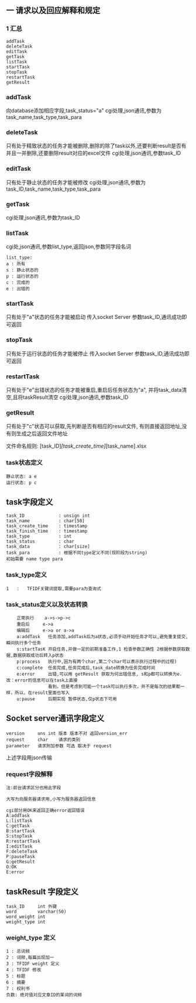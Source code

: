 ## 一 请求以及回应解释和规定

### 1 汇总
	
	addTask
	deleteTask
	editTask
	getTask
	listTask
	startTask
	stopTask
	restartTask
	getResult

### addTask

向database添加相应字段,task_status="a"
cgi处理,json通讯,参数为task_name,task_type,task_para

### deleteTask

只有处于精致状态的任务才能被删除,删除的除了task以外,还要判断result是否有并且一并删除,还要删除result对应的excel文件
cgi处理,json通讯,参数task_ID

### editTask

只有处于静止状态的任务才能被修改
cgi处理,json通讯,参数为task_ID,task_name,task_type,task_para

### getTask

cgi处理,json通讯,参数为task_ID

### listTask

cgi处,json通讯,参数list_type,返回json,参数同字段名词

	list_type:
	a : 所有
	s : 静止状态的
	p :	运行状态的
	c : 完成的
	e : 出错的

### startTask

只有处于"a"状态的任务才能被启动
传入socket Server 参数task_ID,通讯成功即可返回

### stopTask

只有处于运行状态的任务才能被停止
传入socket Server 参数task_ID,通讯成功即可返回

### restartTask

只有处于"e"出错状态的任务才能被重启,重启后任务状态为"a",
并将task_data清空,且将taskResult清空
cgi处理,json通讯,参数task_ID

### getResult

只有处于"c"状态可以获取,先判断是否有相应的result文件,
有则直接返回地址,没有则生成之后返回文件地址

文件命名规则:
	[task_ID]_[task_create_time]_[task_name].xlsx

### task状态定义

	静止状态: a e
	运行状态: p c

## task字段定义

	task_ID				: unsign int
	task_name			: char[50]
	task_create_time	: timestamp
	task_finish_time	: timestamp
	task_type			: int
	task_status			: char
	task_data			: char[size]
	task_para			: 根据不同type定义不同(现阶段为string)
	初始需要 name type para

### task_type定义

	1	:	TFIDF关键词提取,需要para为查询式

### task_status定义以及状态转换

		正常执行	a->s->p->c
		重启后		e->a
		编辑后		e->a or a->a
		a:addTask	任务添加,addTask后为a状态,必须手动开始任务才可以,避免重复提交,瞬间执行多个任务
		s:startTasK	开启任务,并做一定的前期准备工作,1 检查参数正确性 2根据参数获取数据,数据获取成功后转入p状态
		p:process	执行中,因为有两个char,第二个char可以表示执行过程中的过程)
		c:complete	任务完成,任务完成后,task_date转换为任务完成时间
		e:error		出错,可以用 getResult 获取为何出错信息, s和p都可以转换为e.改：error的信息可以在task上直接
					看到，但是考虑到可能一个task可以执行多次，并不是每次的结果都一样，所以，在result里面也写入
		u:pause		后期实现 暂停状态,仅p状态下可用

## Socket server通讯字段定义

	version		uns int	版本 版本不对 返回version_err
	request		char	请求的类别
	parameter	请求附加参数 可选 取决于 request

上述字段用json传输

### request字段解释

	注:前台请求区分也用此字段
	
	大写为向服务器请求用,小写为服务器返回信息

	cgi部分用OK来返回正确error返回错误
	A:addTask
	L:listTask
	C:getTask
	B:startTask
	S:stopTask
	R:restartTask
	I:editTask
	F:deleteTask
	P:pauseTask
	G:getResult
	O:OK
	E:error

## taskResult 字段定义

	task_ID		int 外键
	word		varchar(50)
	word_weight	int
	weight_type	int

### weight_type 定义
	
	1 : 总词频
	2 : 词频,每篇出现加一
	3 : TFIDF weight 定义
	4 : TFIDF 修改
	5 : 标题
	6 : 摘要
	7 : 权利书
	负数: 绝对值对应文章ID的某词的词频
